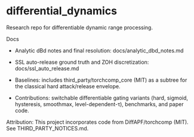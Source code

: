 # differential_dynamics

Research repo for differentiable dynamic range processing.

Docs
- Analytic dBd notes and final resolution: docs/analytic_dbd_notes.md
- SSL auto-release ground truth and ZOH discretization: docs/ssl_auto_release.md

- Baselines: includes third_party/torchcomp_core (MIT) as a subtree for the classical hard attack/release envelope.
- Contributions: switchable differentiable gating variants (hard, sigmoid, hysteresis, smoothmax, level-dependent-τ), benchmarks, and paper code.

Attribution: This project incorporates code from DiffAPF/torchcomp (MIT). See THIRD_PARTY_NOTICES.md.

